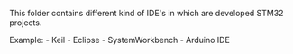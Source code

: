 This folder contains different kind of IDE's in which are developed STM32 projects.

Example:
    - Keil
    - Eclipse
    - SystemWorkbench
    - Arduino IDE